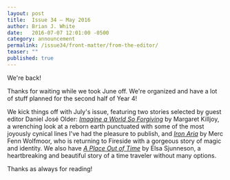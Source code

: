 ```yaml
---
layout: post
title:  Issue 34 — May 2016
author: Brian J. White
date:   2016-07-07 12:01:00 -0500
category: announcement
permalink: /issue34/front-matter/from-the-editor/
teaser: ""
published: true
---
```


We're back!

Thanks for waiting while we took June off. We're organized and have a lot of stuff planned for the second half of Year 4!

We kick things off with July's issue, featuring two stories selected by guest editor Daniel José Older: [_Imagine a World So Forgiving_](/issue34/chapter/imagine-a-world-so-forgiving/) by Margaret Killjoy, a wrenching look at a reborn earth punctuated with some of the most joyously cynical lines I've had the pleasure to publish, and [_Iron Aria_](/issue34/chapter/iron-aria/) by Merc Fenn Wolfmoor, who is returning to Fireside with a gorgeous story of magic and identity. We also have [_A Place Out of Time_](/issue34/chapter/a-place-out-of-time/) by Elsa Sjunneson, a heartbreaking and beautiful story of a time traveler without many options.

Thanks as always for reading!
